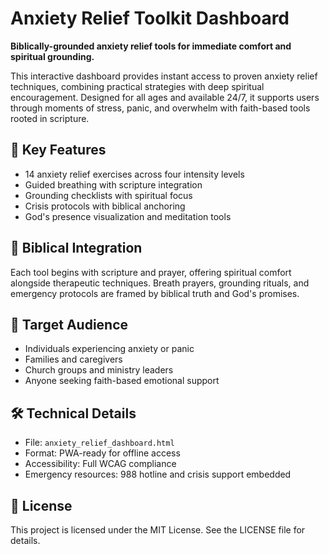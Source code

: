 # Anxiety Relief Toolkit Dashboard

**Biblically-grounded anxiety relief tools for immediate comfort and spiritual grounding.**

This interactive dashboard provides instant access to proven anxiety relief techniques, combining practical strategies with deep spiritual encouragement. Designed for all ages and available 24/7, it supports users through moments of stress, panic, and overwhelm with faith-based tools rooted in scripture.

## 🧘 Key Features
- 14 anxiety relief exercises across four intensity levels
- Guided breathing with scripture integration
- Grounding checklists with spiritual focus
- Crisis protocols with biblical anchoring
- God's presence visualization and meditation tools

## 🙏 Biblical Integration
Each tool begins with scripture and prayer, offering spiritual comfort alongside therapeutic techniques. Breath prayers, grounding rituals, and emergency protocols are framed by biblical truth and God's promises.

## 👥 Target Audience
- Individuals experiencing anxiety or panic
- Families and caregivers
- Church groups and ministry leaders
- Anyone seeking faith-based emotional support

## 🛠️ Technical Details
- File: `anxiety_relief_dashboard.html`
- Format: PWA-ready for offline access
- Accessibility: Full WCAG compliance
- Emergency resources: 988 hotline and crisis support embedded

## 📜 License
This project is licensed under the MIT License. See the LICENSE file for details.
